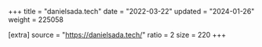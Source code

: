 +++
title = "danielsada.tech"
date = "2022-03-22"
updated = "2024-01-26"
weight = 225058

[extra]
source = "https://danielsada.tech/"
ratio = 2
size = 220
+++
